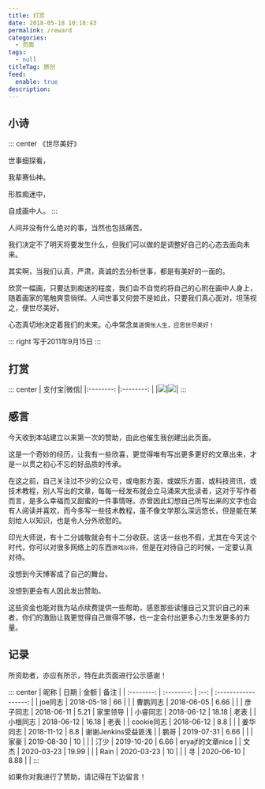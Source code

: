 ```yaml
---
title: 打赏
date: 2018-05-18 10:18:43
permalink: /reward
categories: 
  - 页面
tags: 
  - null
titleTag: 原创
feed: 
  enable: true
description: 
---
```


## 小诗

::: center
《世尽美好》

世事细探看，

我辈赛仙神。

形胜痴迷中，

自成画中人。
:::

人间并没有什么绝对的事，当然也包括痛苦。

我们决定不了明天将要发生什么，但我们可以做的是调整好自己的心态去面向未来。

其实啊，当我们认真，严肃，真诚的去分析世事，都是有美好的一面的。

欣赏一幅画，只要达到痴迷的程度，我们会不自觉的将自己的心附在画中人身上，随着画家的笔触爽意徜徉。人间世事又何尝不是如此，只要我们真心面对，坦荡视之，便世尽美好。

心态真切地决定着我们的未来。心中常念`莫道惆怅人生，应思世尽美好！`

::: right
写于2011年9月15日
:::


## 打赏

::: center
| 支付宝|微信|
|:--------: |:--------: |
|![](http://t.eryajf.net/imgs/2021/11/a7f03d52026f7caf.png)|![](http://t.eryajf.net/imgs/2021/11/b9244fe6d0d4cf46.png)|
:::

## 感言

今天收到本站建立以来第一次的赞助，由此也催生我创建出此页面。

这是一个奇妙的经历，让我有一些欣喜，更觉得唯有写出更多更好的文章出来，才是一以贯之初心不忘的好品质的传承。

在这之前，自己关注过不少的公众号，或电影方面，或娱乐方面，或科技资讯，或技术教程，别人写出的文章，每每一经发布就会立马涌来大批读者，这对于写作者而言，是多么幸福而又甜蜜的一件事情呀。亦曾因此幻想自己所写出来的文字也会有人阅读并喜欢，而今多写一些技术教程，虽不像文学那么深远悠长，但是能在某刻给人以知识，也是令人分外欣慰的。

印光大师说，有十二分诚敬就会有十二分收获。这话一丝也不假，尤其在今天这个时代，你可以对很多网络上的东西`游戏以待`，但是在对待自己的时候，一定要认真对待。

没想到今天博客成了自己的舞台。

没想到更会有人因此发出赞助。

这些资金也能对我为站点续费提供一些帮助，感恩那些读懂自己又赏识自己的来者，你们的激励让我更觉得自己做得不够，也一定会付出更多心力生发更多的力量。


## 记录

所资助者，亦应有所示，特在此页面进行公示感谢！

::: center
|    昵称    |    日期    | 金额 |         备注         |
| :--------: | :--------: | :--: | :------------------: |
|    joe同志     | 2018-05-18 |  66   |               |
|    曹鹏同志     | 2018-06-05 |  6.66   |               |
|    彦子同志     | 2018-06-11 |  5.21   |  家里领导             |
|    小睿同志     | 2018-06-12 |  18.18   |  老表             |
|    小根同志     | 2018-06-12 |  16.18   |  老表             |
|    cookie同志     | 2018-06-12 |  8.8   |               |
|    姜华同志     | 2018-11-12 |  8.8   |  谢谢Jenkins受益匪浅             |
|    鹏哥     | 2019-07-31 |  6.66   |               |
|    家豪     | 2019-08-30 |  10   |               |
|    汀少     | 2019-10-20 |  6.66   |  eryajf的文章nice             |
|    文杰     | 2020-03-23 |  19.99   |               |
|    Rain     | 2020-03-23 |  10   |               |
|    寻     | 2020-06-10 |  8.88   |               |
:::

如果你对我进行了赞助，请记得在下边留言！   